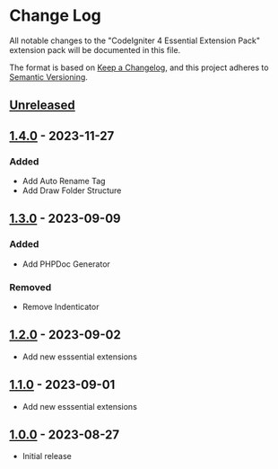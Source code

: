 # Change Log

All notable changes to the "CodeIgniter 4 Essential Extension Pack" extension pack will be documented in this file.

The format is based on [Keep a Changelog](https://keepachangelog.com/en/1.0.0/),
and this project adheres to [Semantic Versioning](https://semver.org/spec/v2.0.0.html).

## [Unreleased]

## [1.4.0] - 2023-11-27

### Added

- Add Auto Rename Tag
- Add Draw Folder Structure

## [1.3.0] - 2023-09-09

### Added

- Add PHPDoc Generator

### Removed

- Remove Indenticator

## [1.2.0] - 2023-09-02

- Add new esssential extensions

## [1.1.0] - 2023-09-01

- Add new esssential extensions

## [1.0.0] - 2023-08-27

- Initial release

[unreleased]: https://github.com/ManuelGil/vscode-codeigniter4-pack/compare/v1.4.0...HEAD
[1.4.0]: https://github.com/ManuelGil/vscode-codeigniter4-pack/compare/v1.3.0...v1.4.0
[1.3.0]: https://github.com/ManuelGil/vscode-codeigniter4-pack/compare/v1.2.0...v1.3.0
[1.2.0]: https://github.com/ManuelGil/vscode-codeigniter4-pack/compare/v1.1.0...v1.2.0
[1.1.0]: https://github.com/ManuelGil/vscode-codeigniter4-pack/compare/v1.0.0...v1.1.0
[1.0.0]: https://github.com/ManuelGil/vscode-codeigniter4-pack/releases/tag/v1.0.0
